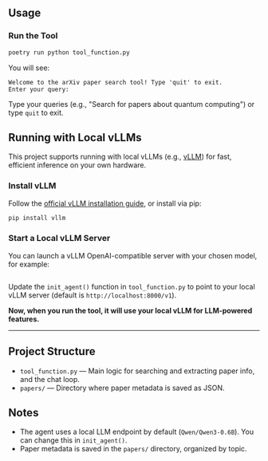 ## Usage

### Run the Tool

```sh
poetry run python tool_function.py
```

You will see:
```
Welcome to the arXiv paper search tool! Type 'quit' to exit.
Enter your query:
```
Type your queries (e.g., "Search for papers about quantum computing") or type `quit` to exit.


## Running with Local vLLMs

This project supports running with local vLLMs (e.g., [vLLM](https://github.com/vllm-project/vllm)) for fast, efficient inference on your own hardware.

### Install vLLM

Follow the [official vLLM installation guide](https://github.com/vllm-project/vllm#installation), or install via pip:

```sh
pip install vllm
```

### Start a Local vLLM Server

You can launch a vLLM OpenAI-compatible server with your chosen model, for example:

```vllm serve "your model"
```

Update the `init_agent()` function in `tool_function.py` to point to your local vLLM server (default is `http://localhost:8000/v1`).

**Now, when you run the tool, it will use your local vLLM for LLM-powered features.**

---

## Project Structure

- `tool_function.py` — Main logic for searching and extracting paper info, and the chat loop.
- `papers/` — Directory where paper metadata is saved as JSON.

## Notes

- The agent uses a local LLM endpoint by default (`Qwen/Qwen3-0.6B`). You can change this in `init_agent()`.
- Paper metadata is saved in the `papers/` directory, organized by topic.
